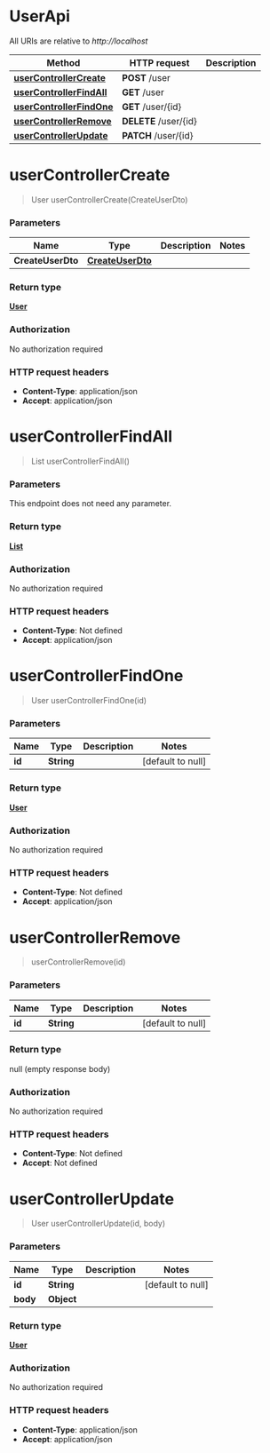 # UserApi

All URIs are relative to *http://localhost*

| Method | HTTP request | Description |
|------------- | ------------- | -------------|
| [**userControllerCreate**](UserApi.md#userControllerCreate) | **POST** /user |  |
| [**userControllerFindAll**](UserApi.md#userControllerFindAll) | **GET** /user |  |
| [**userControllerFindOne**](UserApi.md#userControllerFindOne) | **GET** /user/{id} |  |
| [**userControllerRemove**](UserApi.md#userControllerRemove) | **DELETE** /user/{id} |  |
| [**userControllerUpdate**](UserApi.md#userControllerUpdate) | **PATCH** /user/{id} |  |


<a name="userControllerCreate"></a>
# **userControllerCreate**
> User userControllerCreate(CreateUserDto)



### Parameters

|Name | Type | Description  | Notes |
|------------- | ------------- | ------------- | -------------|
| **CreateUserDto** | [**CreateUserDto**](../Models/CreateUserDto.md)|  | |

### Return type

[**User**](../Models/User.md)

### Authorization

No authorization required

### HTTP request headers

- **Content-Type**: application/json
- **Accept**: application/json

<a name="userControllerFindAll"></a>
# **userControllerFindAll**
> List userControllerFindAll()



### Parameters
This endpoint does not need any parameter.

### Return type

[**List**](../Models/User.md)

### Authorization

No authorization required

### HTTP request headers

- **Content-Type**: Not defined
- **Accept**: application/json

<a name="userControllerFindOne"></a>
# **userControllerFindOne**
> User userControllerFindOne(id)



### Parameters

|Name | Type | Description  | Notes |
|------------- | ------------- | ------------- | -------------|
| **id** | **String**|  | [default to null] |

### Return type

[**User**](../Models/User.md)

### Authorization

No authorization required

### HTTP request headers

- **Content-Type**: Not defined
- **Accept**: application/json

<a name="userControllerRemove"></a>
# **userControllerRemove**
> userControllerRemove(id)



### Parameters

|Name | Type | Description  | Notes |
|------------- | ------------- | ------------- | -------------|
| **id** | **String**|  | [default to null] |

### Return type

null (empty response body)

### Authorization

No authorization required

### HTTP request headers

- **Content-Type**: Not defined
- **Accept**: Not defined

<a name="userControllerUpdate"></a>
# **userControllerUpdate**
> User userControllerUpdate(id, body)



### Parameters

|Name | Type | Description  | Notes |
|------------- | ------------- | ------------- | -------------|
| **id** | **String**|  | [default to null] |
| **body** | **Object**|  | |

### Return type

[**User**](../Models/User.md)

### Authorization

No authorization required

### HTTP request headers

- **Content-Type**: application/json
- **Accept**: application/json

